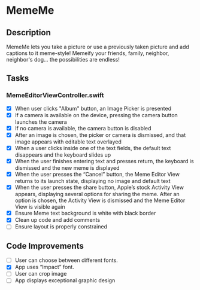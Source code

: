 # MemeMe

## Description

MemeMe lets you take a picture or use a previously taken picture and add captions to it meme-style! Memeify your friends, family, neighbor, neighbor's dog... the possibilities are endless!

## Tasks

### MemeEditorViewController.swift

- [x] When user clicks "Album" button, an Image Picker is presented
- [x] If a camera is available on the device, pressing the camera button launches the camera
- [x] If no camera is available, the camera button is disabled
- [x] After an image is chosen, the picker or camera is dismissed, and that image appears with editable text overlayed
- [x] When a user clicks inside one of the text fields, the default text disappears and the keyboard slides up
- [x] When the user finishes entering text and presses return, the keyboard is dismissed and the new meme is displayed
- [x] When the user presses the “Cancel” button, the Meme Editor View returns to its launch state, displaying no image and default text
- [x] When the user presses the share button, Apple’s stock Activity View appears, displaying several options for sharing the meme. After an option is chosen, the Activity View is dismissed and the Meme Editor View is visible again
- [x] Ensure Meme text background is white with black border
- [x] Clean up code and add comments
- [ ] Ensure layout is properly constrained

## Code Improvements
- [ ] User can choose between different fonts.
- [x] App uses “Impact” font.
- [ ] User can crop image
- [ ] App displays exceptional graphic design
